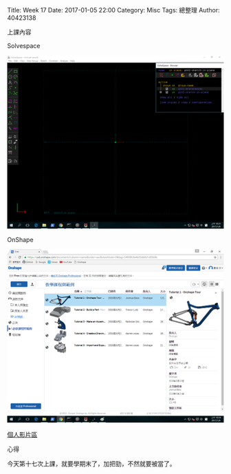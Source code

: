 Title: Week 17
Date: 2017-01-05 22:00
Category: Misc
Tags: 總整理
Author: 40423138

上課內容

<!-- PELICAN_END_SUMMARY -->


<p>Solvespace<p>

<img src="../data/image/W17-1.png" width="800" />

<p>OnShape<p>

<img src="../data/image/W17-2.png" width="800" />





<p><a href="https://vimeo.com/user61521458">個人影片區</a></p>


<p>心得<p>

<p>今天第十七次上課，就要學期末了，加把勁，不然就要被當了。<p>





